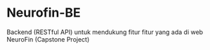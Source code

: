 # Neurofin-BE
Backend (RESTful API) untuk mendukung fitur fitur yang ada di web NeuroFin (Capstone Project)
